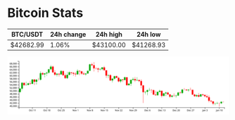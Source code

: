 # Bitcoin Stats

BTC/USDT|24h change|24h high|24h low|
|---|---|---|---|
|$42682.99|1.06%|$43100.00|$41268.93|

<img src="./chart.svg">
